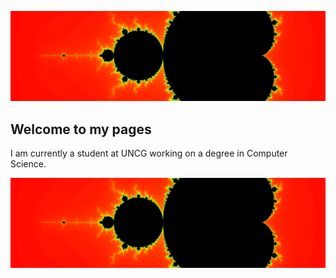 ![](/mandelbrot.png)
## Welcome to my pages

I am currently a student at UNCG working on a degree in Computer Science.

<img src="/mandelbrot.png">
